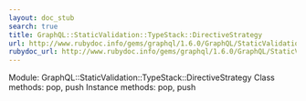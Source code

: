 ```yaml
---
layout: doc_stub
search: true
title: GraphQL::StaticValidation::TypeStack::DirectiveStrategy
url: http://www.rubydoc.info/gems/graphql/1.6.0/GraphQL/StaticValidation/TypeStack/DirectiveStrategy
rubydoc_url: http://www.rubydoc.info/gems/graphql/1.6.0/GraphQL/StaticValidation/TypeStack/DirectiveStrategy
---
```


Module: GraphQL::StaticValidation::TypeStack::DirectiveStrategy
Class methods:
pop, push
Instance methods:
pop, push

